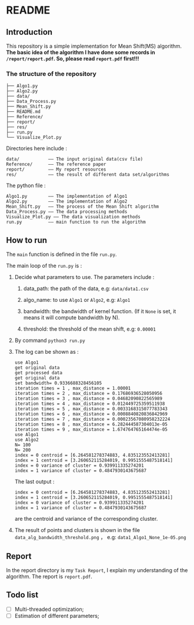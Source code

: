 # README

## Introduction

This repository is a simple implementation for Mean Shift(MS) algorithm. **The basic idea of the algorithm I have done some records in `/report/report.pdf`. So, please read `report.pdf` first!!!**

### The structure of the repository

```
├── Algo1.py
├── Algo2.py
├── data/
├── Data_Process.py
├── Mean_Shift.py
├── README.md
├── Reference/
├── report/
├── res/
├── run.py
└── Visualize_Plot.py
```

Directories here include :

```log
data/			—— The input original data(csv file)
Reference/		—— The reference paper
report/			—— My report resources
res/			—— the result of different data set/algorithms
```

The python file :

```
Algo1.py		—— The implementation of Algo1
Algo2.py		—— The implementation of Algo2
Mean_Shift.py	—— The process of the Mean Shift algorithm
Data_Process.py	—— The data processing methods
Visualize_Plot.py —— The data visualization methods
run.py			—— main function to run the algorithm
```

## How to run

The `main` function is defined in the file `run.py`.

The main loop of the `run.py` is :

1. Decide what parameters to use. The parameters include :

   1. data_path: the path of the data, e.g: `data/data1.csv`

   2. algo_name: to use `Algo1` or `Algo2`, e.g: `Algo1`

   3. bandwidth: the bandwidth of kernel function. (If it `None` is set, it means it will compute bandwidth by N).

   4. threshold: the threshold of the mean shift, e.g: `0.00001`

2. By command `python3 run.py`

3. The log can be shown as :

   ```
   use Algo1
   get original data
   get processed data
   get original data
   set bandwidth= 0.9336688328456105
   iteration times = 1 , max_distance = 1.00001
   iteration times = 2 , max_distance = 0.17686936528050956
   iteration times = 3 , max_distance = 0.04682090822565989
   iteration times = 4 , max_distance = 0.012449725359511938
   iteration times = 5 , max_distance = 0.0033168315077783343
   iteration times = 6 , max_distance = 0.0008840820836842969
   iteration times = 7 , max_distance = 0.00023567080958232224
   iteration times = 8 , max_distance = 6.282444587304013e-05
   iteration times = 9 , max_distance = 1.674764765164474e-05
   use Algo1
   use Algo2
   N= 100
   N= 200
   index = 0 centroid = [6.264581278374883, 4.835123552413281]
   index = 1 centroid = [3.260652115284019, 0.9951555487518141]
   index = 0 variance of cluster = 0.939911335274201
   index = 1 variance of cluster = 0.4847930143675687
   ```

   The last output :

   ```
   index = 0 centroid = [6.264581278374883, 4.835123552413281]
   index = 1 centroid = [3.260652115284019, 0.9951555487518141]
   index = 0 variance of cluster = 0.939911335274201
   index = 1 variance of cluster = 0.4847930143675687
   ```

   are the centroid and variance of the corresponding cluster.

4. The result of points and clusters is shown in the file `data_alg_bandwidth_threshold.png` ， e.g: `data1_Algo1_None_1e-05.png`

## Report

In the report directory is my `Task Report`,  I explain my understanding of the algorithm. The report is `report.pdf`.

## Todo list

- [ ] Multi-threaded optimization;
- [ ] Estimation of different parameters;